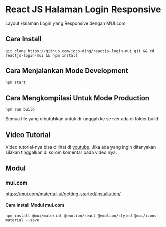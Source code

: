 # React JS Halaman Login Responsive

Layout Halaman Login yang Responsive dengan MUI.com

## Cara Install

    git clone https://github.com/joco-ding/reactjs-login-mui.git && cd reactjs-login-mui && npm install

## Cara Menjalankan Mode Development

    npm start

## Cara Mengkompilasi Untuk Mode Production

    npm run build

Semua file yang dibutuhkan untuk di-unggah ke server ada di folder build

## Video Tutorial

Video tutorial-nya bisa dilihat di [youtube](https://youtu.be/eFNW4aa5emk). Jika ada yang ingin ditanyakan silakan tinggalkan di kolom komentar pada video nya.

## Modul

### mui.com
https://mui.com/material-ui/getting-started/installation/

#### Cara Install Modul mui.com
    npm install @mui/material @emotion/react @emotion/styled @mui/icons-material --save
